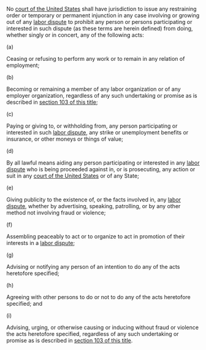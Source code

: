 No [court of the United States](https://www.law.cornell.edu/definitions/uscode.php?width=840&height=800&iframe=true&def_id=29-USC-539662236-1967246988&term_occur=999&term_src=title:29:chapter:6:section:104) shall have jurisdiction to issue any restraining order or temporary or permanent injunction in any case involving or growing out of any [labor dispute](https://www.law.cornell.edu/definitions/uscode.php?width=840&height=800&iframe=true&def_id=29-USC-616617772-1967246987&term_occur=999&term_src=title:29:chapter:6:section:104) to prohibit any person or persons participating or interested in such dispute (as these terms are herein defined) from doing, whether singly or in concert, any of the following acts:

(a)

Ceasing or refusing to perform any work or to remain in any relation of employment;

(b)

Becoming or remaining a member of any labor organization or of any employer organization, regardless of any such undertaking or promise as is described in [section 103 of this title](https://www.law.cornell.edu/uscode/text/29/103);

(c)

Paying or giving to, or withholding from, any person participating or interested in such [labor dispute](https://www.law.cornell.edu/definitions/uscode.php?width=840&height=800&iframe=true&def_id=29-USC-616617772-1967246987&term_occur=999&term_src=title:29:chapter:6:section:104), any strike or unemployment benefits or insurance, or other moneys or things of value;

(d)

By all lawful means aiding any person participating or interested in any [labor dispute](https://www.law.cornell.edu/definitions/uscode.php?width=840&height=800&iframe=true&def_id=29-USC-616617772-1967246987&term_occur=999&term_src=title:29:chapter:6:section:104) who is being proceeded against in, or is prosecuting, any action or suit in any [court of the United States](https://www.law.cornell.edu/definitions/uscode.php?width=840&height=800&iframe=true&def_id=29-USC-539662236-1967246988&term_occur=999&term_src=title:29:chapter:6:section:104) or of any State;

(e)

Giving publicity to the existence of, or the facts involved in, any [labor dispute](https://www.law.cornell.edu/definitions/uscode.php?width=840&height=800&iframe=true&def_id=29-USC-616617772-1967246987&term_occur=999&term_src=title:29:chapter:6:section:104), whether by advertising, speaking, patrolling, or by any other method not involving fraud or violence;

(f)

Assembling peaceably to act or to organize to act in promotion of their interests in a [labor dispute](https://www.law.cornell.edu/definitions/uscode.php?width=840&height=800&iframe=true&def_id=29-USC-616617772-1967246987&term_occur=999&term_src=title:29:chapter:6:section:104);

(g)

Advising or notifying any person of an intention to do any of the acts heretofore specified;

(h)

Agreeing with other persons to do or not to do any of the acts heretofore specified; and

(i)

Advising, urging, or otherwise causing or inducing without fraud or violence the acts heretofore specified, regardless of any such undertaking or promise as is described in [section 103 of this title](https://www.law.cornell.edu/uscode/text/29/103).